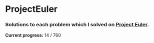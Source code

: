 # ProjectEuler
### Solutions to each problem which I solved on [Project Euler][PE].  

**Current progress:** 14 / 760



[PE]: https://projecteuler.net/
